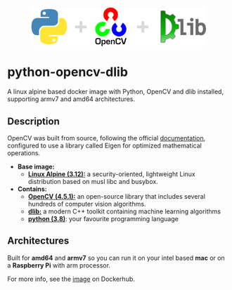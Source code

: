 <br>
<p align="center"><img src="https://raw.githubusercontent.com/Kolos65/python-opencv-dlib/main/pod.png" width="400”  alt="" /></p>
                                                                                                                      
# python-opencv-dlib
A linux alpine based docker image with Python, OpenCV and dlib installed, supporting armv7 and amd64 architectures.

## Description
OpenCV was built from source, following the official <a href="https://docs.opencv.org/master/dd/dd5/tutorial_py_setup_in_fedora.html">documentation</a>, configured to use a library called Eigen for optimized mathematical operations.

- <b>Base image:</b>
    -  <a href="https://hub.docker.com/_/alpine"><b>Linux Alpine (3.12):</b></a> a security-oriented, lightweight Linux distribution based on musl libc and busybox. 
- <b>Contains:</b>
    -  <a href="https://opencv.org/releases/"><b>OpenCV (4.5.1):</b></a> an open-source library that includes several hundreds of computer vision algorithms.
    - <a href="http://dlib.net"><b>dlib:</b></a> a modern C++ toolkit containing machine learning algorithms
    - <a href="https://www.python.org"><b>python (3.8)</b></a>: your favourite programming language

## Architectures
Built for <b>amd64</b> and <b>armv7</b> so you can run it on your intel based <b>mac</b> or on a <b>Raspberry Pi</b> with arm processor.

For more info, see the <a href="https://hub.docker.com/r/kolos65/python-opencv-dlib">image</a> on Dockerhub.
